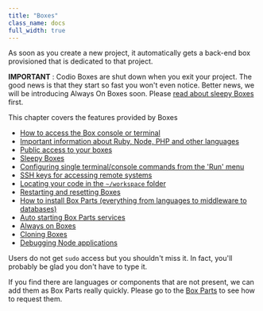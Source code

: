 ```yaml
---
title: "Boxes"
class_name: docs
full_width: true
---
```


As soon as you create a new project, it automatically gets a back-end box provisioned that is dedicated to that project.

**IMPORTANT** : Codio Boxes are shut down when you exit your project. The good news is that they start so fast you won't even notice. Better news, we will be introducing Always On Boxes soon. Please [read about sleepy Boxes](/docs/boxes/sleep) first.

This chapter covers the features provided by Boxes

- [How to access the Box console or terminal](/docs/boxes/terminal)
- [Important information about Ruby, Node, PHP and other languages](/docs/specifics)
- [Public access to your boxes](/docs/boxes/ext-access)
- [Sleepy Boxes](/docs/boxes/sleep)
- [Configuring single terminal/console commands from the 'Run' menu](/docs/boxes/run)
- [SSH keys for accessing remote systems](/docs/boxes/ssh)
- [Locating your code in the `~/workspace` folder](/docs/boxes/workspace)
- [Restarting and resetting Boxes](/docs/boxes/restart-reset)
- [How to install Box Parts (everything from languages to middleware to databases)](/docs/boxes/box-parts)
- [Auto starting Box Parts services](/docs/boxes/startup)
- [Always on Boxes](/docs/boxes/always-on)
- [Cloning Boxes](/docs/boxes/clone)
- [Debugging Node applications](/docs/boxes/node-debugger)

Users do not get `sudo` access but you shouldn't miss it. In fact, you'll probably be glad you don't have to type it.

If you find there are languages or components that are not present, we can add them as Box Parts really quickly. Please go to the [Box Parts](/docs/boxes/box-parts) to see how to request them.
